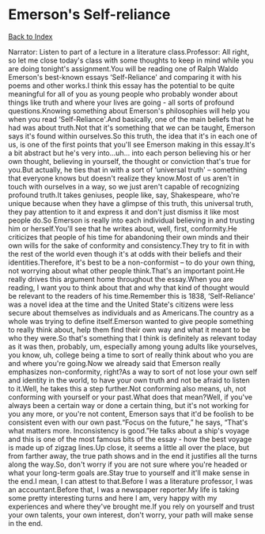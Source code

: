 # Emerson's Self-reliance
[Back to Index](https://github.com/windows10010/tpoExtractor/blob/master/README.md)

Narrator: Listen to part of a lecture in a literature class.Professor: All right, so let me close today's class with some thoughts to keep in mind while you are doing tonight's assignment.You will be reading one of Ralph Waldo Emerson's best-known essays ‘Self-Reliance' and comparing it with his poems and other works.I think this essay has the potential to be quite meaningful for all of you as young people who probably wonder about things like truth and where your lives are going - all sorts of profound questions.Knowing something about Emerson's philosophies will help you when you read ‘Self-Reliance'.And basically, one of the main beliefs that he had was about truth.Not that it's something that we can be taught, Emerson says it's found within ourselves.So this truth, the idea that it's in each one of us, is one of the first points that you'll see Emerson making in this essay.It's a bit abstract but he's very into...uh... into each person believing his or her own thought, believing in yourself, the thought or conviction that's true for you.But actually, he ties that in with a sort of ‘universal truth' – something that everyone knows but doesn't realize they know.Most of us aren't in touch with ourselves in a way, so we just aren't capable of recognizing profound truth.It takes geniuses, people like, say, Shakespeare, who're unique because when they have a glimpse of this truth, this universal truth, they pay attention to it and express it and don't just dismiss it like most people do.So Emerson is really into each individual believing in and trusting him or herself.You'll see that he writes about, well, first, conformity.He criticizes that people of his time for abandoning their own minds and their own wills for the sake of conformity and consistency.They try to fit in with the rest of the world even though it's at odds with their beliefs and their identities.Therefore, it's best to be a non-conformist – to do your own thing, not worrying about what other people think.That's an important point.He really drives this argument home throughout the essay.When you are reading, I want you to think about that and why that kind of thought would be relevant to the readers of his time.Remember this is 1838, ‘Self-Reliance' was a novel idea at the time and the United State's citizens were less secure about themselves as individuals and as Americans.The country as a whole was trying to define itself.Emerson wanted to give people something to really think about, help them find their own way and what it meant to be who they were.So that's something that I think is definitely as relevant today as it was then, probably, um, especially among young adults like yourselves, you know, uh, college being a time to sort of really think about who you are and where you're going.Now we already said that Emerson really emphasizes non-conformity, right?As a way to sort of not lose your own self and identity in the world, to have your own truth and not be afraid to listen to it.Well, he takes this a step further.Not conforming also means, uh, not conforming with yourself or your past.What does that mean?Well, if you've always been a certain way or done a certain thing, but it's not working for you any more, or you're not content, Emerson says that it'd be foolish to be consistent even with our own past.“Focus on the future,” he says, “That's what matters more. Inconsistency is good.”He talks about a ship's voyage and this is one of the most famous bits of the essay - how the best voyage is made up of zigzag lines.Up close, it seems a little all over the place, but from farther away, the true path shows and in the end it justifies all the turns along the way.So, don't worry if you are not sure where you're headed or what your long-term goals are.Stay true to yourself and it'll make sense in the end.I mean, I can attest to that.Before I was a literature professor, I was an accountant.Before that, I was a newspaper reporter.My life is taking some pretty interesting turns and here I am, very happy with my experiences and where they've brought me.If you rely on yourself and trust your own talents, your own interest, don't worry, your path will make sense in the end.
 